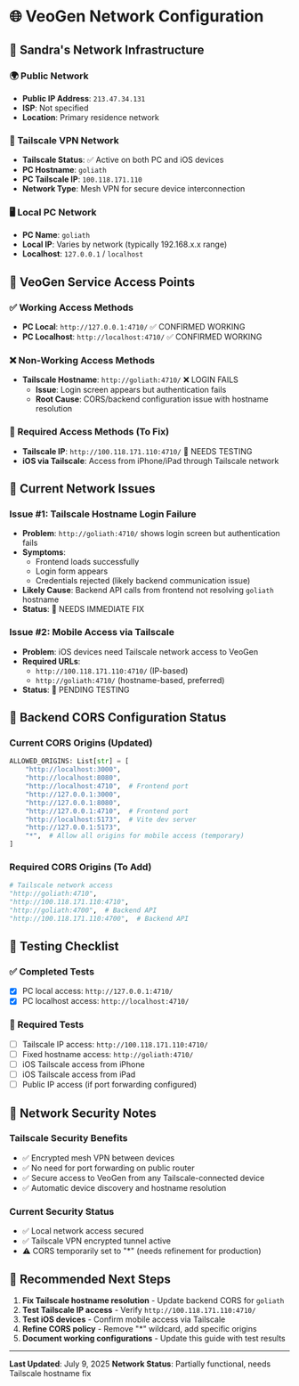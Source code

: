 # 🌐 VeoGen Network Configuration

## 📍 Sandra's Network Infrastructure

### 🌍 Public Network
- **Public IP Address**: `213.47.34.131`
- **ISP**: Not specified
- **Location**: Primary residence network

### 🔗 Tailscale VPN Network
- **Tailscale Status**: ✅ Active on both PC and iOS devices
- **PC Hostname**: `goliath`
- **PC Tailscale IP**: `100.118.171.110`
- **Network Type**: Mesh VPN for secure device interconnection

### 🖥️ Local PC Network
- **PC Name**: `goliath`
- **Local IP**: Varies by network (typically 192.168.x.x range)
- **Localhost**: `127.0.0.1` / `localhost`

## 🎯 VeoGen Service Access Points

### ✅ Working Access Methods
- **PC Local**: `http://127.0.0.1:4710/` ✅ CONFIRMED WORKING
- **PC Localhost**: `http://localhost:4710/` ✅ CONFIRMED WORKING

### ❌ Non-Working Access Methods  
- **Tailscale Hostname**: `http://goliath:4710/` ❌ LOGIN FAILS
  - **Issue**: Login screen appears but authentication fails
  - **Root Cause**: CORS/backend configuration issue with hostname resolution

### 🔧 Required Access Methods (To Fix)
- **Tailscale IP**: `http://100.118.171.110:4710/` 🔧 NEEDS TESTING
- **iOS via Tailscale**: Access from iPhone/iPad through Tailscale network

## 🚨 Current Network Issues

### Issue #1: Tailscale Hostname Login Failure
- **Problem**: `http://goliath:4710/` shows login screen but authentication fails
- **Symptoms**: 
  - Frontend loads successfully
  - Login form appears
  - Credentials rejected (likely backend communication issue)
- **Likely Cause**: Backend API calls from frontend not resolving `goliath` hostname
- **Status**: 🔧 NEEDS IMMEDIATE FIX

### Issue #2: Mobile Access via Tailscale
- **Problem**: iOS devices need Tailscale network access to VeoGen
- **Required URLs**: 
  - `http://100.118.171.110:4710/` (IP-based)
  - `http://goliath:4710/` (hostname-based, preferred)
- **Status**: 🔧 PENDING TESTING

## 🔧 Backend CORS Configuration Status

### Current CORS Origins (Updated)
```python
ALLOWED_ORIGINS: List[str] = [
    "http://localhost:3000",
    "http://localhost:8080", 
    "http://localhost:4710",  # Frontend port
    "http://127.0.0.1:3000",
    "http://127.0.0.1:8080",
    "http://127.0.0.1:4710",  # Frontend port
    "http://localhost:5173",  # Vite dev server
    "http://127.0.0.1:5173",
    "*",  # Allow all origins for mobile access (temporary)
]
```

### Required CORS Origins (To Add)
```python
# Tailscale network access
"http://goliath:4710",
"http://100.118.171.110:4710", 
"http://goliath:4700",  # Backend API
"http://100.118.171.110:4700",  # Backend API
```

## 🧪 Testing Checklist

### ✅ Completed Tests
- [x] PC local access: `http://127.0.0.1:4710/`
- [x] PC localhost access: `http://localhost:4710/`

### 🔧 Required Tests
- [ ] Tailscale IP access: `http://100.118.171.110:4710/`
- [ ] Fixed hostname access: `http://goliath:4710/`
- [ ] iOS Tailscale access from iPhone
- [ ] iOS Tailscale access from iPad
- [ ] Public IP access (if port forwarding configured)

## 📝 Network Security Notes

### Tailscale Security Benefits
- ✅ Encrypted mesh VPN between devices
- ✅ No need for port forwarding on public router
- ✅ Secure access to VeoGen from any Tailscale-connected device
- ✅ Automatic device discovery and hostname resolution

### Current Security Status
- ✅ Local network access secured
- ✅ Tailscale VPN encrypted tunnel active
- ⚠️ CORS temporarily set to "*" (needs refinement for production)

## 🚀 Recommended Next Steps

1. **Fix Tailscale hostname resolution** - Update backend CORS for `goliath`
2. **Test Tailscale IP access** - Verify `http://100.118.171.110:4710/`
3. **Test iOS devices** - Confirm mobile access via Tailscale
4. **Refine CORS policy** - Remove "*" wildcard, add specific origins
5. **Document working configurations** - Update this guide with test results

---
**Last Updated**: July 9, 2025
**Network Status**: Partially functional, needs Tailscale hostname fix